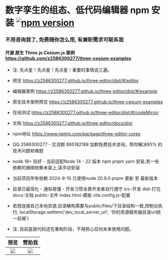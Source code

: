 # 数字孪生的组态、低代码编辑器 npm 安装 [![npm version](https://badge.fury.io/js/three-editor-cores.svg)](https://www.npmjs.com/package/three-editor-cores) 

### 不用咨询我了, 免费随你怎么用, 有兼职需求可联系我

#### 开源 原生 Three.js Cesium.js 案例 https://github.com/z2586300277/three-cesium-examples

- 注: 先点星！先点星！先点星！重要的事情说三遍。

- 预览 https://z2586300277.github.io/three-editor/dist/#/editor

- 编辑器案例 https://z2586300277.github.io/three-editor/dist/#/example

- 原生技术案例预览 https://z2586300277.github.io/three-cesium-examples
 
- 在线测试 https://z2586300277.github.io/three-editor/dist/#/codeMirror

- 文档 https://z2586300277.github.io/three-editor/docs/dist

- npm地址 https://www.npmjs.com/package/three-editor-cores
 
- QQ 2586300277 - 交流群 865182188 加群免费技术咨询，帮你解决95% 的技术问题和难题

- node 18+ 较好 - 当前适配Node 14 - 22 版本 npm pnpm yarn 安装,若一些依赖的捆绑依赖未装上,请手动安装

- 当前项目所有依赖 2024-9-10 已使用node 20.9.0 pnpm 更新 至 最新版本

- 目录已最简化 - 通俗易懂 - 开发习惯全靠开发者自行遵守  src-开发 dist-打包 docs-文档 public-文件 index.html-模板 vite.config.js-配置

- 若想连接自己本地资源,目录解构需要与public/files/下目录结构一致,控制台执行, localStorage.setItem('dev_local_server_url', '你的资源服务器目录url统一前缀')

- 注: 目前底层代码还在重构阶段，不用担心任何未来使用问题。


预览             |  赞助我
:-------------------------:|:-------------------------:
[![](https://z2586300277.github.io/three-editor/dist/home.png)](https://z2586300277.github.io/three-editor/dist)  |  ![](https://z2586300277.github.io/three-editor/dist/wx_pay.jpg)


